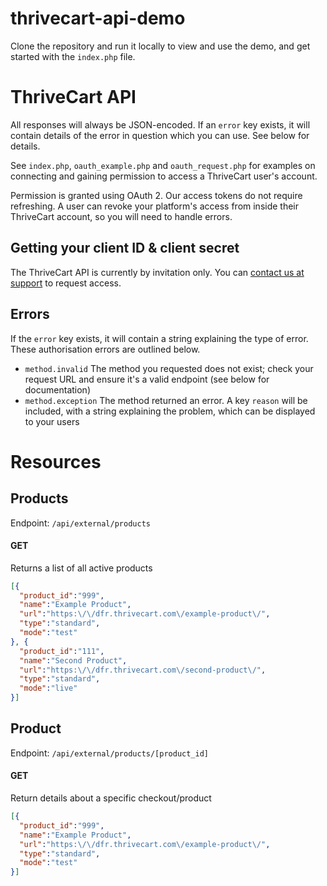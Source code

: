 # thrivecart-api-demo
Clone the repository and run it locally to view and use the demo, and get started with the `index.php` file.

# ThriveCart API
All responses will always be JSON-encoded. If an `error` key exists, it will contain details of the error in question which you can use. See below for details.

See `index.php`, `oauth_example.php` and `oauth_request.php` for examples on connecting and gaining permission to access a ThriveCart user's account.

Permission is granted using OAuth 2. Our access tokens do not require refreshing. A user can revoke your platform's access from inside their ThriveCart account, so you will need to handle errors.

## Getting your client ID & client secret
The ThriveCart API is currently by invitation only. You can [contact us at support](https://support.thrivecart.com) to request access.

## Errors
If the `error` key exists, it will contain a string explaining the type of error. These authorisation errors are outlined below.

* `method.invalid` The method you requested does not exist; check your request URL and ensure it's a valid endpoint (see below for documentation)
* `method.exception` The method returned an error. A key `reason` will be included, with a string explaining the problem, which can be displayed to your users

# Resources
## Products
Endpoint: `/api/external/products`  
#### GET
Returns a list of all active products
```json
[{
  "product_id":"999",
  "name":"Example Product",
  "url":"https:\/\/dfr.thrivecart.com\/example-product\/",
  "type":"standard",
  "mode":"test"
}, {
  "product_id":"111",
  "name":"Second Product",
  "url":"https:\/\/dfr.thrivecart.com\/second-product\/",
  "type":"standard",
  "mode":"live"
}]
```

## Product
Endpoint: `/api/external/products/[product_id]`  
#### GET
Return details about a specific checkout/product
```json
[{
  "product_id":"999",
  "name":"Example Product",
  "url":"https:\/\/dfr.thrivecart.com\/example-product\/",
  "type":"standard",
  "mode":"test"
}]
```